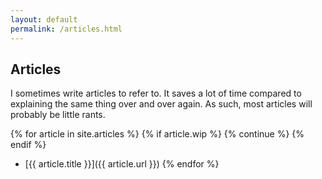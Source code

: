 ```yaml
---
layout: default
permalink: /articles.html
---
```


## Articles
I sometimes write articles to refer to. It saves a lot of time compared to
explaining the same thing over and over again. As such, most articles will
probably be little rants.

{% for article in site.articles %}
{% if article.wip %}
	{% continue %}
{% endif %}
* [{{ article.title }}]({{ article.url }})
{% endfor %}
